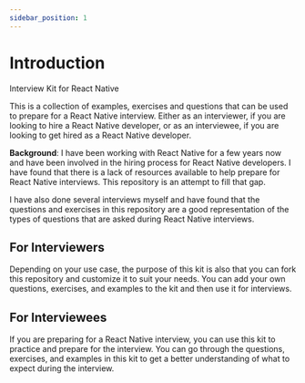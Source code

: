 ```yaml
---
sidebar_position: 1
---
```


# Introduction

Interview Kit for React Native

This is a collection of examples, exercises and questions that can be used to prepare for a React Native interview. Either as an interviewer, if you are looking to hire a React Native developer, or as an interviewee, if you are looking to get hired as a React Native developer.

**Background**: I have been working with React Native for a few years now and have been involved in the hiring process for React Native developers. I have found that there is a lack of resources available to help prepare for React Native interviews. This repository is an attempt to fill that gap.

I have also done several interviews myself and have found that the questions and exercises in this repository are a good representation of the types of questions that are asked during React Native interviews.

## For Interviewers

Depending on your use case, the purpose of this kit is also that you can fork this repository and customize it to suit your needs. You can add your own questions, exercises, and examples to the kit and then use it for interviews.

## For Interviewees

If you are preparing for a React Native interview, you can use this kit to practice and prepare for the interview. You can go through the questions, exercises, and examples in this kit to get a better understanding of what to expect during the interview.
